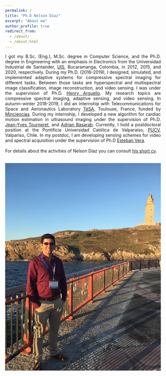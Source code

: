 ```yaml
---
permalink: /
title: "Ph.D Nelson Díaz"
excerpt: "About me"
author_profile: true
redirect_from: 
  - /about/
  - /about.html
---
```


<div style="text-align: justify">I got my B.Sc. (Eng.), M.Sc. degree in Computer Science, and the Ph.D. degree in Engineering with an emphasis in Electronics from the Universidad Industrial de Santander, <a href="https://www.uis.edu.co/webUIS/es/index.jsp">UIS</a>, Bucaramanga, Colombia, in 2012, 2015, and 2020, respectively. During my Ph.D. (2016-2019), I designed, simulated, and implemented adaptive systems for compressive spectral imaging for different tasks. Between those tasks are hyperspectral and multispectral image classification, image reconstruction, and video sensing. I was under the supervision of Ph.D. <a href="http://hdspgroup.com/">Henry Arguello</a>. My research topics are compressive spectral imaging, adaptive sensing, and video sensing. In autumn-winter 2018-2019, I did an internship with Telecommunications for Space and Aeronautics Laboratory <a href="https://www.tesa.prd.fr/">TéSA</a>, Toulouse, France, funded by <a href="https://minciencias.gov.co/">Minciencias</a>. During my internship, I developed a new algorithm for cardiac motion estimation in ultrasound imaging under the supervision of Ph.D. <a href="http://tourneret.perso.enseeiht.fr/">Jean-Yves Tourneret</a>, and <a href="https://www.irit.fr/~Adrian.Basarab/">Adrian Basarab</a>. Currently, I hold a postdoctoral position at the Pontificia Universidad Católica de Valparaíso, <a href="https://www.pucv.cl/">PUCV</a>, Valparíso, Chile.  In my postdoc, I am developing sensing schemes for video and spectral acquisition under the supervision of Ph.D <a href="https://scholar.google.com/citations?user=ymoqnSgAAAAJ&hl=en">Esteban Vera</a>.</div>   
<br> 
<div style="text-align: justify"> For details about the activities of Nelson Díaz you can consult <a href="http://nelson10.github.io/files/CV_Nelson.pdf">his short cv</a>. </div> 

<br/><img src='/images/foto2.jpeg'>
